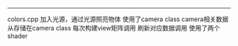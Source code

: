 ***
colors.cpp
加入光源，通过光源照亮物体
使用了camera class
camera相关数据从存储在camera class
每次构建view矩阵调用
刷新对应数据调用
使用了两个shader